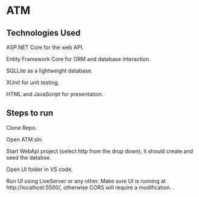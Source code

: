 # ATM
## Technologies Used
ASP.NET Core for the web API.

Entity Framework Core for ORM and database interaction.

SQLLite as a lightweight database.

XUnit for unit testing.

HTML and JavaScript for presentation.

## Steps to run
Clone Repo.

Open ATM.sln.

Start WebApi project (select http from the drop down), it should create and seed the databse.

Open UI folder in VS code.

Run UI using LiveServer or any other. Make sure UI is running at http://localhost:5500/, otherwise CORS will require a modification.
.
